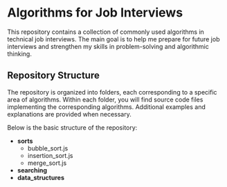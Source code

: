 

# Algorithms for Job Interviews

This repository contains a collection of commonly used algorithms in technical job interviews. The main goal is to help me prepare for future job interviews and strengthen my skills in problem-solving and algorithmic thinking.

## Repository Structure

The repository is organized into folders, each corresponding to a specific area of algorithms. Within each folder, you will find source code files implementing the corresponding algorithms. Additional examples and explanations are provided when necessary.

Below is the basic structure of the repository:

 - **sorts**
	 - bubble_sort.js
	 - insertion_sort.js
	 - merge_sort.js
- **searching**
- **data_structures**
